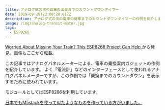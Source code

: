 ```yaml
---
title: アナログ式の次の電車の出発までのカウントダウンタイマー
date: 2019-09-19T23:00:28.617Z
description: アナログ式の次の電車の発車までのカウントダウンタイマーの作例を紹介します。
image: /img/analog-transit-mater.jpg
tags:
  - ESP8266
---
```

[Worried About Missing Your Train? This ESP8266 Project Can Help](https://blog.hackster.io/worried-about-missing-your-train-this-esp8266-project-can-help-f2ee681e0ed2)から発見。画像もここから転載。

この記事ではアナログパネルメーターによる、電車の乗換案内ガジェットの作例を紹介しています。
よく「電流計」などのインターフェースとして使われるアナログパネルメーターですが、この作例では「乗換までのカウントダウン」を表示するために使われています。

モジュールとしてはESP8266を利用しています。

[日本でもM5stackを使って似たようなものを作っている方がいました。](https://qiita.com/ktansai/items/35597438a232e2239c07)

